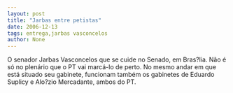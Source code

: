 ```yaml
---
layout: post
title: "Jarbas entre petistas"
date: 2006-12-13
tags: entrega,jarbas vasconcelos
author: None
---
```


O senador Jarbas Vasconcelos que se cuide no Senado, em Bras?lia. Não é só no plenário que o PT vai marcá-lo de perto. No mesmo andar em que está situado seu gabinete, funcionam também os gabinetes de Eduardo Suplicy e Alo?zio Mercadante, ambos do PT. 